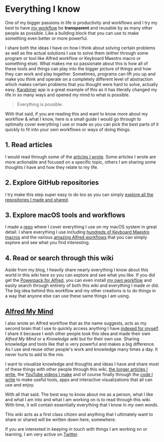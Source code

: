 # Everything I know

One of my bigger passions in life is productivity and workflows and I try my best to have [my workflow](my-workflow.md) be **transparent** and reusable by as many other people as possible. Like a building block that you can use to make something even better or more powerful.

I share both the ideas I have on how I think about solving certain problems as well as the actual solutions I use to solve them (either through some program or tool like Alfred workflow or Keyboard Maestro macro or something else). What makes me so passionate about this is how all of these tools and things can play into the bigger picture of things and how they can work and play together. Sometimes, programs can lift you up and make you think and operate on a completely different level of abstraction which makes certain problems that you thought were hard to solve, actually easy. [Karabiner](../macOS/apps/karabiner/karabiner.md) app is a great example of this as it has literally changed my life in so many ways and opened my mind to what is possible.

> Everything is possible.

With that said, if you are reading this and want to know more about my workflow & what I know, here is a small guide I would go through to optimally cover everything I use or made so you can pick the best parts of it quickly to fit into your own workflows or ways of doing things.

## 1. Read articles

I would read through some of the [articles I wrote](my-articles.md). Some articles I wrote are more actionable and focused on a specific topic, others I am sharing some thoughts I have and how they relate to my life.

## 2. Explore GitHub repositories

I try make this step super easy to do too as you can simply [explore all the repositories I made and shared](my-github.md).

## 3. Explore macOS tools and workflows

I made a [repo](https://github.com/nikitavoloboev/my-mac-os) where I cover everything I use on my macOS system in great detail. I share everything I use including [hundreds of Keyboard Maestro macros](../macOS/apps/keyboard-maestro/km-macros.md) and the various [amazing Alfred workflows](https://github.com/learn-anything/alfred-workflows) that you can simply explore and see what you find interesting.

## 4. Read or search through this wiki

Aside from my blog, I heavily share nearly everything I know about this world in this wiki here so you can explore and see what you like. If you did get the [Powerpack for Alfred](https://www.alfredapp.com/powerpack/), you can even install [my own workflow](https://github.com/nikitavoloboev/alfred-my-mind) and easily search through entirety of both this wiki and everything I made or did. The big idea behind this workflow and my other creations is to do things in a way that anyone else can use these same things I am using.

## [Alfred My Mind](https://github.com/nikitavoloboev/alfred-my-mind)

I also wrote an Alfred workflow that as the name suggests, acts as my second brain that I use to quickly access anything I have [indexed for myself](../knowledge/knowledge.md). I share it because I wish other people took this idea and made their own _Alfred My Mind_ or a _Knowledge wiki_ but for their own use. Sharing knowledge and tools like that is very powerful and makes a big difference. As I use and reuse other people's work and knowledge many times a day. It never hurts to add to the mix.

I want to visualize knowledge and thoughts and ideas I have and share most of these things with other people through this wiki, [the longer articles I write](../sharing/my-articles.md), the [YouTube videos I make](https://www.youtube.com/channel/UCEKqrUfr_FMKIO9XSJS4vDw/videos) and of course finally through the [code I write](../sharing/my-github.md) to make useful tools, apps and interactive visualizations that all can use and enjoy.

With all that said. The best way to know about me as a person, what I like and what I am into and what I am working on is to read through this wiki. With time, it will contain essentially everything that I know _in my own words_.

This wiki acts as a first class citizen and anything that I ultimately want to share or shared will be written down here, somewhere.

If you are interested in keeping in touch with things I am working on or learning, I am very active on [Twitter](https://twitter.com/nikitavoloboev).
